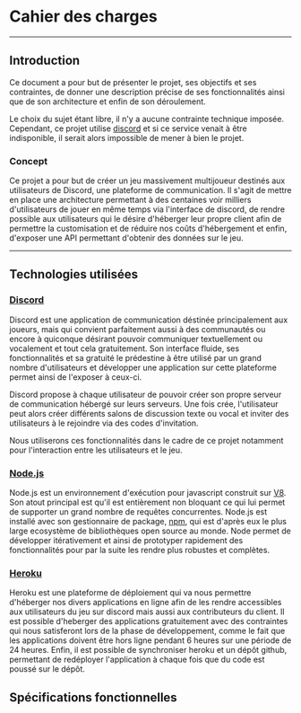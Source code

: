 # Cahier des charges

----------

Introduction
-------------

Ce document a pour but de présenter le projet, ses objectifs et ses contraintes, de donner une description précise de ses fonctionnalités ainsi que de son architecture et enfin de son déroulement.

Le choix du sujet étant libre, il n'y a aucune contrainte technique imposée. Cependant, ce projet utilise [discord](https://discordapp.com) et si ce service venait à être indisponible, il serait alors impossible de mener à bien le projet.

### Concept

Ce projet a pour but de créer un jeu massivement multijoueur destinés aux utilisateurs de Discord, une plateforme de communication. Il s'agit de mettre en place une architecture permettant à des centaines voir milliers d'utilisateurs de jouer en même temps via l'interface de discord, de rendre possible aux utilisateurs qui le désire d'héberger leur propre client afin de permettre la customisation et de réduire nos coûts d'hébergement et enfin, d'exposer une API permettant d'obtenir des données sur le jeu.

----------

Technologies utilisées
-----------------------

### [Discord](https://discordapp.com)

Discord est une application de communication déstinée principalement aux joueurs, mais qui convient parfaitement aussi à des communautés ou encore à quiconque désirant pouvoir communiquer textuellement ou vocalement et tout cela gratuitement.
Son interface fluide, ses fonctionnalités et sa gratuité le prédestine à être utilisé par un grand nombre d'utilisateurs et développer une application sur cette plateforme permet ainsi de l'exposer à ceux-ci.

Discord propose à chaque utilisateur de pouvoir créer son propre serveur de communication hébergé sur leurs serveurs. Une fois crée, l'utilisateur peut alors créer différents salons de discussion texte ou vocal et inviter des utilisateurs à le rejoindre via des codes d'invitation.

Nous utiliserons ces fonctionnalités dans le cadre de ce projet notamment pour l'interaction entre les utilisateurs et le jeu.

### [Node.js](https://nodejs.org)

Node.js est un environnement d'exécution pour javascript construit sur [V8](https://developers.google.com/v8/). Son atout principal est qu'il est entièrement non bloquant ce qui lui permet de supporter un grand nombre de requêtes concurrentes.
Node.js est installé avec son gestionnaire de package, [npm](https://www.npmjs.com/), qui est d'après eux le plus large ecosystème de bibliothèques open source au monde.
Node permet de développer itérativement et ainsi de prototyper rapidement des fonctionnalités pour par la suite les rendre plus robustes et complètes.


### [Heroku](https://www.heroku.com/)

Heroku est une plateforme de déploiement qui va nous permettre d'héberger nos divers applications en ligne afin de les rendre accessibles aux utilisateurs du jeu sur discord mais aussi aux contributeurs du client.
Il est possible d'heberger des applications gratuitement avec des contraintes qui nous satisferont lors de la phase de développement, comme le fait que les applications doivent être hors ligne pendant 6 heures sur une période de 24 heures.
Enfin, il est possible de synchroniser heroku et un dépôt github, permettant de redéployer l'application à chaque fois que du code est poussé sur le dépôt.


Spécifications fonctionnelles
-----------------------------

###





